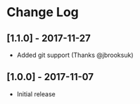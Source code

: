 # Change Log

## [1.1.0] - 2017-11-27
- Added git support (Thanks @jbrooksuk)

## [1.0.0] - 2017-11-07
- Initial release
